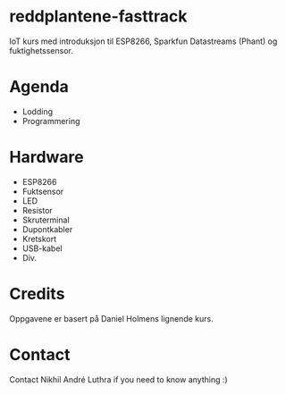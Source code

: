 # reddplantene-fasttrack

IoT kurs med introduksjon til ESP8266, Sparkfun Datastreams (Phant) og fuktighetssensor.

# Agenda

* Lodding
* Programmering

# Hardware

* ESP8266
* Fuktsensor
* LED
* Resistor
* Skruterminal
* Dupontkabler
* Kretskort
* USB-kabel
* Div.

# Credits

Oppgavene er basert på Daniel Holmens lignende kurs.

# Contact

Contact Nikhil André Luthra if you need to know anything :)
